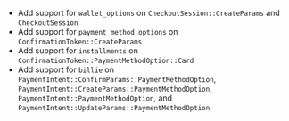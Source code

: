 * Add support for `wallet_options` on `CheckoutSession::CreateParams` and `CheckoutSession`
* Add support for `payment_method_options` on `ConfirmationToken::CreateParams`
* Add support for `installments` on `ConfirmationToken::PaymentMethodOption::Card`
* Add support for `billie` on `PaymentIntent::ConfirmParams::PaymentMethodOption`, `PaymentIntent::CreateParams::PaymentMethodOption`, `PaymentIntent::PaymentMethodOption`, and `PaymentIntent::UpdateParams::PaymentMethodOption`